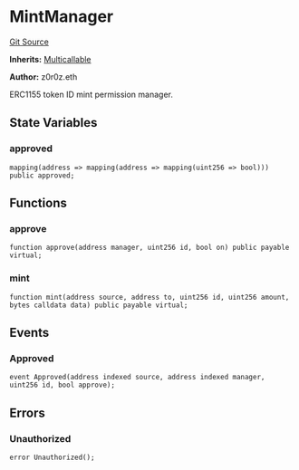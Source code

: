 # MintManager
[Git Source](https://github.com/kalidao/keep/blob/4ba354e122c2e294d53e3539ad035bb2950c6c96/src/extensions/mint/MintManager.sol)

**Inherits:**
[Multicallable](/src/utils/Multicallable.sol/abstract.Multicallable.md)

**Author:**
z0r0z.eth

ERC1155 token ID mint permission manager.


## State Variables
### approved

```solidity
mapping(address => mapping(address => mapping(uint256 => bool))) public approved;
```


## Functions
### approve


```solidity
function approve(address manager, uint256 id, bool on) public payable virtual;
```

### mint


```solidity
function mint(address source, address to, uint256 id, uint256 amount, bytes calldata data) public payable virtual;
```

## Events
### Approved

```solidity
event Approved(address indexed source, address indexed manager, uint256 id, bool approve);
```

## Errors
### Unauthorized

```solidity
error Unauthorized();
```

